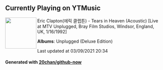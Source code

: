 ## Currently Playing on YTMusic

[<img align="left" width="100" src="https://lh3.googleusercontent.com/ZqOSp2Hg9TxDhYoKNPqS2ADV0AuuqUrV-Xcq3zF4GUyOg5BMt90imnsFOV_rs5w3wWtKfB7MIGUQPGs">](https://music.youtube.com/watch?v=aRjxNj-NchU)

Eric Clapton(에릭 클랩튼) - Tears in Heaven (Acoustic) [Live at MTV Unplugged, Bray Film Studios, Windsor, England, UK, 1/16/1992]

**Albums**: Unplugged (Deluxe Edition)

Last updated at 03/09/2021 20:34

#### Generated with [20chan/github-now](https://github.com/20chan/github-now)


<!--
**20chan/20chan** is a ✨ _special_ ✨ repository because its `README.md` (this file) appears on your GitHub profile.

Here are some ideas to get you started:

- 🔭 I’m currently working on ...
- 🌱 I’m currently learning ...
- 👯 I’m looking to collaborate on ...
- 🤔 I’m looking for help with ...
- 💬 Ask me about ...
- 📫 How to reach me: ...
- 😄 Pronouns: ...
- ⚡ Fun fact: ...
-->
